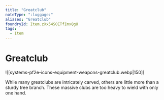 ```yaml
---
title: "Greatclub"
noteType: ":luggage:"
aliases: "Greatclub"
foundryId: Item.zXx54SOETfImxQgU
tags:
  - Item
---
```


# Greatclub
![[systems-pf2e-icons-equipment-weapons-greatclub.webp|150]]

While many greatclubs are intricately carved, others are little more than a sturdy tree branch. These massive clubs are too heavy to wield with only one hand.
